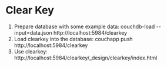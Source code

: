 Clear Key
=========

 1. Prepare database with some example data:
    couchdb-load --input=data.json http://localhost:5984/clearkey
 1. Load clearkey into the database:
    couchapp push http://localhost:5984/clearkey
 1. Use clearkey: http://localhost:5984/clearkey/_design/clearkey/index.html
